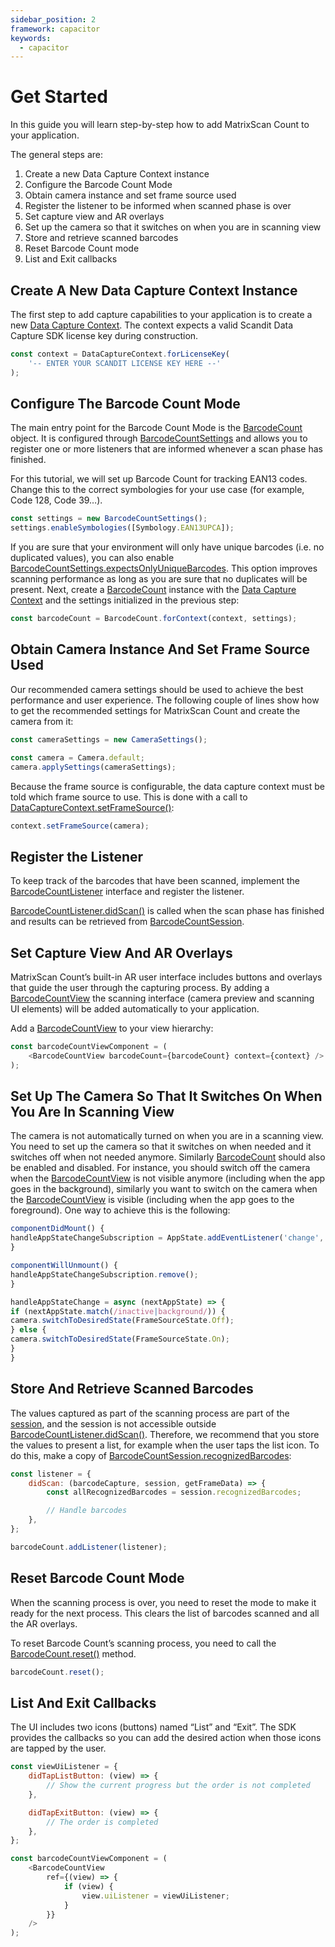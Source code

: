 ```yaml
---
sidebar_position: 2
framework: capacitor
keywords:
  - capacitor
---
```


# Get Started

In this guide you will learn step-by-step how to add MatrixScan Count to your application.

The general steps are:

1. Create a new Data Capture Context instance
2. Configure the Barcode Count Mode
3. Obtain camera instance and set frame source used
4. Register the listener to be informed when scanned phase is over
5. Set capture view and AR overlays
6. Set up the camera so that it switches on when you are in scanning view
7. Store and retrieve scanned barcodes
8. Reset Barcode Count mode
9. List and Exit callbacks

## Create A New Data Capture Context Instance

The first step to add capture capabilities to your application is to create a new [Data Capture Context](https://docs.scandit.com/data-capture-sdk/capacitor/core/api/data-capture-context.html#class-scandit.datacapture.core.DataCaptureContext). The context expects a valid Scandit Data Capture SDK license key during construction.

```js
const context = DataCaptureContext.forLicenseKey(
	'-- ENTER YOUR SCANDIT LICENSE KEY HERE --'
);
```

## Configure The Barcode Count Mode

The main entry point for the Barcode Count Mode is the [BarcodeCount](https://docs.scandit.com/data-capture-sdk/capacitor/barcode-capture/api/barcode-count.html#class-scandit.datacapture.barcode.count.BarcodeCount) object. It is configured through [BarcodeCountSettings](https://docs.scandit.com/data-capture-sdk/capacitor/barcode-capture/api/barcode-count-settings.html#class-scandit.datacapture.barcode.count.BarcodeCountSettings) and allows you to register one or more listeners that are informed whenever a scan phase has finished.

For this tutorial, we will set up Barcode Count for tracking EAN13 codes. Change this to the correct symbologies for your use case (for example, Code 128, Code 39…).

```js
const settings = new BarcodeCountSettings();
settings.enableSymbologies([Symbology.EAN13UPCA]);
```

If you are sure that your environment will only have unique barcodes (i.e. no duplicated values), you can also enable [BarcodeCountSettings.expectsOnlyUniqueBarcodes](https://docs.scandit.com/data-capture-sdk/capacitor/barcode-capture/api/barcode-count-settings.html#property-scandit.datacapture.barcode.count.BarcodeCountSettings.ExpectsOnlyUniqueBarcodes). This option improves scanning performance as long as you are sure that no duplicates will be present. Next, create a [BarcodeCount](https://docs.scandit.com/data-capture-sdk/capacitor/barcode-capture/api/barcode-count.html#class-scandit.datacapture.barcode.count.BarcodeCount) instance with the [Data Capture Context](https://docs.scandit.com/data-capture-sdk/capacitor/core/api/data-capture-context.html#class-scandit.datacapture.core.DataCaptureContext) and the settings initialized in the previous step:

```js
const barcodeCount = BarcodeCount.forContext(context, settings);
```

## Obtain Camera Instance And Set Frame Source Used

Our recommended camera settings should be used to achieve the best performance and user experience. The following couple of lines show how to get the recommended settings for MatrixScan Count and create the camera from it:

```js
const cameraSettings = new CameraSettings();

const camera = Camera.default;
camera.applySettings(cameraSettings);
```

Because the frame source is configurable, the data capture context must be told which frame source to use. This is done with a call to [DataCaptureContext.setFrameSource()](https://docs.scandit.com/data-capture-sdk/capacitor/core/api/data-capture-context.html#method-scandit.datacapture.core.DataCaptureContext.SetFrameSourceAsync):

```js
context.setFrameSource(camera);
```

## Register the Listener

To keep track of the barcodes that have been scanned, implement the [BarcodeCountListener](https://docs.scandit.com/data-capture-sdk/capacitor/barcode-capture/api/barcode-count-listener.html#interface-scandit.datacapture.barcode.count.IBarcodeCountListener) interface and register the listener.

[BarcodeCountListener.didScan()](https://docs.scandit.com/data-capture-sdk/capacitor/barcode-capture/api/barcode-count-listener.html#method-scandit.datacapture.barcode.count.IBarcodeCountListener.OnScan) is called when the scan phase has finished and results can be retrieved from [BarcodeCountSession](https://docs.scandit.com/data-capture-sdk/capacitor/barcode-capture/api/barcode-count-session.html#class-scandit.datacapture.barcode.count.BarcodeCountSession).

## Set Capture View And AR Overlays

MatrixScan Count’s built-in AR user interface includes buttons and overlays that guide the user through the capturing process. By adding a
[BarcodeCountView](https://docs.scandit.com/data-capture-sdk/capacitor/barcode-capture/api/ui/barcode-count-view.html#class-scandit.datacapture.barcode.count.ui.BarcodeCountView) the scanning interface (camera preview and scanning UI elements) will be added automatically to your application.

Add a [BarcodeCountView](https://docs.scandit.com/data-capture-sdk/capacitor/barcode-capture/api/ui/barcode-count-view.html#class-scandit.datacapture.barcode.count.ui.BarcodeCountView) to your view hierarchy:

```js
const barcodeCountViewComponent = (
	<BarcodeCountView barcodeCount={barcodeCount} context={context} />
);
```

## Set Up The Camera So That It Switches On When You Are In Scanning View

The camera is not automatically turned on when you are in a scanning view. You need to set up the camera so that it switches on when needed and it switches off when not needed anymore. Similarly [BarcodeCount](https://docs.scandit.com/data-capture-sdk/capacitor/barcode-capture/api/barcode-count.html#class-scandit.datacapture.barcode.count.BarcodeCount) should also be enabled and disabled. For instance, you should switch off the camera when the [BarcodeCountView](https://docs.scandit.com/data-capture-sdk/capacitor/barcode-capture/api/ui/barcode-count-view.html#class-scandit.datacapture.barcode.count.ui.BarcodeCountView) is not visible anymore (including when the app goes in the background), similarly you want to switch on the camera when the [BarcodeCountView](https://docs.scandit.com/data-capture-sdk/capacitor/barcode-capture/api/ui/barcode-count-view.html#class-scandit.datacapture.barcode.count.ui.BarcodeCountView) is visible (including when the app goes to the foreground). One way to achieve this is the following:

```js
componentDidMount() {
handleAppStateChangeSubscription = AppState.addEventListener('change', handleAppStateChange);
}

componentWillUnmount() {
handleAppStateChangeSubscription.remove();
}

handleAppStateChange = async (nextAppState) => {
if (nextAppState.match(/inactive|background/)) {
camera.switchToDesiredState(FrameSourceState.Off);
} else {
camera.switchToDesiredState(FrameSourceState.On);
}
}
```

## Store And Retrieve Scanned Barcodes

The values captured as part of the scanning process are part of the [session](https://docs.scandit.com/data-capture-sdk/capacitor/barcode-capture/api/barcode-count-session.html#class-scandit.datacapture.barcode.count.BarcodeCountSession), and the session is not accessible outside [BarcodeCountListener.didScan()](https://docs.scandit.com/data-capture-sdk/capacitor/barcode-capture/api/barcode-count-listener.html#method-scandit.datacapture.barcode.count.IBarcodeCountListener.OnScan). Therefore, we recommend that you store the values to present a list, for example when the user taps the list icon. To do this, make a copy of [BarcodeCountSession.recognizedBarcodes](https://docs.scandit.com/data-capture-sdk/capacitor/barcode-capture/api/barcode-count-session.html#property-scandit.datacapture.barcode.count.BarcodeCountSession.RecognizedBarcodes):

```js
const listener = {
	didScan: (barcodeCapture, session, getFrameData) => {
		const allRecognizedBarcodes = session.recognizedBarcodes;

		// Handle barcodes
	},
};

barcodeCount.addListener(listener);
```

## Reset Barcode Count Mode

When the scanning process is over, you need to reset the mode to make it ready for the next process. This clears the list of barcodes scanned and all the AR overlays.

To reset Barcode Count’s scanning process, you need to call the [BarcodeCount.reset()](https://docs.scandit.com/data-capture-sdk/capacitor/barcode-capture/api/barcode-count.html#method-scandit.datacapture.barcode.count.BarcodeCount.Reset) method.

```js
barcodeCount.reset();
```

## List And Exit Callbacks

The UI includes two icons (buttons) named “List” and “Exit”. The SDK provides the callbacks so you can add the desired action when those icons are tapped by the user.

```js
const viewUiListener = {
	didTapListButton: (view) => {
		// Show the current progress but the order is not completed
	},

	didTapExitButton: (view) => {
		// The order is completed
	},
};

const barcodeCountViewComponent = (
	<BarcodeCountView
		ref={(view) => {
			if (view) {
				view.uiListener = viewUiListener;
			}
		}}
	/>
);
```
